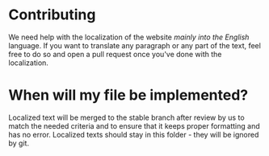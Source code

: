 # Contributing
We need help with the localization of the website _mainly into the English_ language.
If you want to translate any paragraph or any part of the text, feel free to do so and open a pull request once you've done with the localization.

# When will my file be implemented?
Localized text will be merged to the stable branch after review by us to match the needed criteria and to ensure that it keeps proper formatting and has no error.
Localized texts should stay in this folder - they will be ignored by git.
